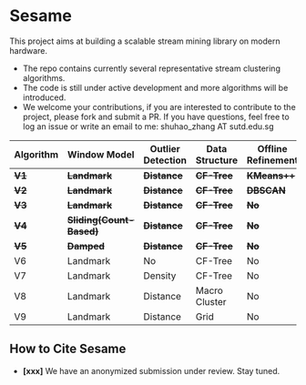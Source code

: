 # Sesame

This project aims at building a scalable stream mining library on modern hardware. 

- The repo contains currently several representative stream clustering algorithms.
- The code is still under active development and more algorithms will be introduced.
- We welcome your contributions, if you are interested to contribute to the project, please fork and submit a PR. If you have questions, feel free to log an issue or write an email to me: shuhao_zhang AT sutd.edu.sg

| Algorithm  | Window Model                 | Outlier Detection | Data Structure  | Offline Refinement |
| ---------- | ---------------------------- | ----------------- | --------------- | ------------------ |
| **~~V1~~** | **~~Landmark~~**             | **~~Distance~~**  | **~~CF-Tree~~** | **~~KMeans++~~**   |
| **~~V2~~** | **~~Landmark~~**             | **~~Distance~~**  | **~~CF-Tree~~** | **~~DBSCAN~~**     |
| **~~V3~~** | **~~Landmark~~**             | **~~Distance~~**  | **~~CF-Tree~~** | **~~No~~**         |
| **~~V4~~** | **~~Sliding(Count-Based)~~** | **~~Distance~~**  | **~~CF-Tree~~** | **~~No~~**         |
| **~~V5~~** | **~~Damped~~**               | **~~Distance~~**  | **~~CF-Tree~~** | **~~No~~**         |
| V6         | Landmark                     | No           | CF-Tree         | No                 |
| V7         | Landmark                     | Density           | CF-Tree         | No                 |
| V8         | Landmark                     | Distance          | Macro Cluster   | No                 |
| V9         | Landmark                     | Distance          | Grid            | No                 |



## How to Cite Sesame

* **[xxx]** We have an anonymized submission under review. Stay tuned.
